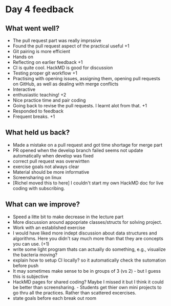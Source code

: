 # Day 4 feedback

## What went well?

- The pull request part was really imprssive
- Found the pull request aspect of the practical useful +1
- Git pairing is more efficient
- Hands on
- Reflecting on earlier feedback +1
- CI is quite cool. HackMD is good for discussion
- Testing proper git workflow +1
- Practising with opening issues, assigning them, opening pull requests on GitHub, as well as dealing with merge conflicts
- Interactive 
- enthusiastic teaching! +2
- Nice practice time and pair coding
- Going back to revise the pull requests. I learnt alot from that. +1
- Responded to feedback
- Frequent breaks. +1

## What held us back?

- Made a mistake on a pull request and got time shortage for merge part
- PR opened when the develop branch failed seems not update automatically when develop was fixed
- correct pull request was overwirtten
- exercise goals not always clear
- Material should be more informative
- Screensharing on linux
- [Richel moved this to here] I couldn't start my own HackMD doc for live coding with subscribing.

## What can we improve?

- Speed a litte bit to make decrease in the lecture part
- More discussion around appopriate classes/structs for solving project.
- Work with an established exercise
- I would have liked more indept discussion about data structures and algorithms. Here you didn't say much more than that they are concepts you can use. (+1)
- write some light program thats can actually do something, e.g., visualize the bacteria moving?
- explain how to setup CI locally? so it automatically check the sutomation before push
- It may sometimes make sense to be in groups of 3 (vs 2) - but I guess this is subjective
- HackMD pages for shared coding? Maybe I missed it but I think it could be better than screensharing. - Students get thier own mini projects to go thru all the practices. Rather than scattered excercises.
- state goals before each break out room
